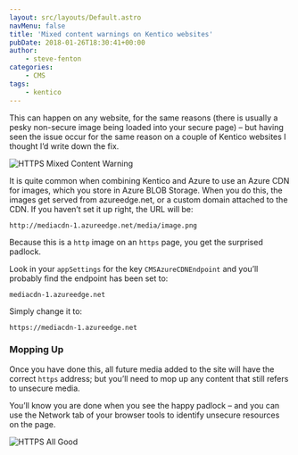 ```yaml
---
layout: src/layouts/Default.astro
navMenu: false
title: 'Mixed content warnings on Kentico websites'
pubDate: 2018-01-26T18:30:41+00:00
author:
    - steve-fenton
categories:
    - CMS
tags:
    - kentico
---
```


This can happen on any website, for the same reasons (there is usually a pesky non-secure image being loaded into your secure page) – but having seen the issue occur for the same reason on a couple of Kentico websites I thought I’d write down the fix.

![HTTPS Mixed Content Warning](https://www.stevefenton.co.uk/wp-content/uploads/2018/01/https-mixed-content-warning.png)

It is quite common when combining Kentico and Azure to use an Azure CDN for images, which you store in Azure BLOB Storage. When you do this, the images get served from azureedge.net, or a custom domain attached to the CDN. If you haven’t set it up right, the URL will be:

`http://mediacdn-1.azureedge.net/media/image.png`

Because this is a `http` image on an `https` page, you get the surprised padlock.

Look in your `appSettings` for the key `CMSAzureCDNEndpoint` and you’ll probably find the endpoint has been set to:

`mediacdn-1.azureedge.net`

Simply change it to:

`https://mediacdn-1.azureedge.net`

### Mopping Up

Once you have done this, all future media added to the site will have the correct `https` address; but you’ll need to mop up any content that still refers to unsecure media.

You’ll know you are done when you see the happy padlock – and you can use the Network tab of your browser tools to identify unsecure resources on the page.

![HTTPS All Good](https://www.stevefenton.co.uk/wp-content/uploads/2018/01/https-all-good.png)